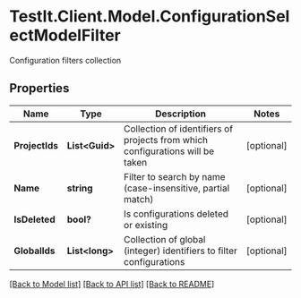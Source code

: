 # TestIt.Client.Model.ConfigurationSelectModelFilter
Configuration filters collection

## Properties

Name | Type | Description | Notes
------------ | ------------- | ------------- | -------------
**ProjectIds** | **List&lt;Guid&gt;** | Collection of identifiers of projects from which configurations will be taken | [optional] 
**Name** | **string** | Filter to search by name (case-insensitive, partial match) | [optional] 
**IsDeleted** | **bool?** | Is configurations deleted or existing | [optional] 
**GlobalIds** | **List&lt;long&gt;** | Collection of global (integer) identifiers to filter configurations | [optional] 

[[Back to Model list]](../README.md#documentation-for-models) [[Back to API list]](../README.md#documentation-for-api-endpoints) [[Back to README]](../README.md)

